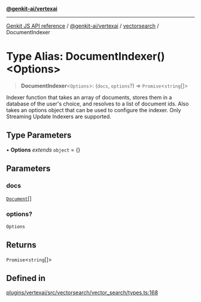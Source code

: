 [**@genkit-ai/vertexai**](../../README.md)

***

[Genkit JS API reference](../../../../README.md) / [@genkit-ai/vertexai](../../README.md) / [vectorsearch](../README.md) / DocumentIndexer

# Type Alias: DocumentIndexer()\<Options\>

> **DocumentIndexer**\<`Options`\>: (`docs`, `options`?) => `Promise`\<`string`[]\>

Indexer function that takes an array of documents, stores them in a database of the user's choice, and resolves to a list of document ids.
Also takes an options object that can be used to configure the indexer. Only Streaming Update Indexers are supported.

## Type Parameters

• **Options** *extends* `object` = \{\}

## Parameters

### docs

[`Document`](../../../../genkit/classes/Document.md)[]

### options?

`Options`

## Returns

`Promise`\<`string`[]\>

## Defined in

[plugins/vertexai/src/vectorsearch/vector\_search/types.ts:168](https://github.com/firebase/genkit/blob/286538acadb0c266800cfa4edc099546226d5af8/js/plugins/vertexai/src/vectorsearch/vector_search/types.ts#L168)
